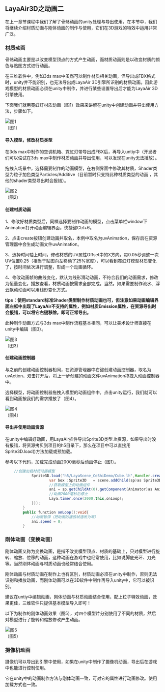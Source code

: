 ## LayaAir3D之动画二

在上一章节课程中我们了解了骨骼动画的unity处理与导出使用，在本节中，我们将继续介绍材质动画与刚体动画的制作与使用，它们在3D游戏的特效中运用非常广泛。

### 材质动画

骨骼动画主要是以改变模型顶点的方式产生动画，而材质动画则是以改变材质的颜色与贴图方式进行动画。

在三维软件中，例如3ds max中虽然可以制作材质相关动画，但导出成FBX格式时，unity并不能识别，也无法导出成LayaAir 3D引擎所识别的材质动画。因此游戏模型的材质动画必须在unity中制作，并进行某些设置导出后才能为LayaAir 3D引擎使用。

下面我们就用霓虹灯材质动画（图1）效果来讲解在unity中创建动画并导出使用方法，步骤如下。

![图1](img/1.gif)<br>（图1）

#### 导入模型，修改材质类型

在3ds max中制作的空调机箱、霓虹灯带导出成FBX后，再导入untiy中（开发者们可以偿试在3ds max中制作材质动画并导出使用，可以发现在unity无法播放）。

拖拽入场景中，选择需要制作的动画模型，在右侧界面中修改其材质，Shader类型为粒子加色类型Particles/Additive（目前暂时只支持此种材质类型的动画 ，其他的shader类型导出时会报错）。

![图2](img/2.png)<br>（图2）



#### 创建材质动画

1、修改好材质类型后，同样选择要制作动画的模型，点击菜单栏window下Animation打开动画编辑界面，快捷键Ctrl+6。

2、点击create按钮创建动画并取名，本例中取名为uvAnimation，保存后在资源管理器中会生成动画文件uvAnimation。

3、选择时间轴上时间，修改材质的UV属性Offset中的X方向，每0.05秒调整一次UV位置0.25（相当于贴图向左移动了25%宽度），可以看到霓虹灯模型材质变化了，按时间依次进行调整，形成一个动画循环。

4、修改动画帧的曲线变化，默认为线形滑动动画，不符合我们的动画需求，修改为恒量变化，播放查看，材质动画按需求全部完成。当然，如果需要制作流水、浮云飘动动画可以用线形变化方式。

**tips：使用standard标准Shader类型制作材质动画也可，但注意如果动画编辑界面左框中出现了LayaAir不支持的属性，例如材质Emission属性，在资源导出时会报错，可以将它右键移除，即可正常导出。**

此种制作动画方式与3ds max中制作流程基本相同，可以让美术设计师直接在unity中编辑（图3）。

![图3](img/3.gif)<br>（图3）



#### 创建动画控制器

与之前的创建动画控制器相同，在资源管理器中右键创建动画控制器，取名为uvAction，双击打开后，将上一步创建的动画文件uvAnimation拖拽入动画控制器中。

选择模型，将动画控制器拖拽入模型的动画组件中，点击unity运行，我们就可以看到动画按我们的需求播放了（图4）。

![图4](img/4.gif)<br>（图4）



#### 导出并使用动画资源

在unity中编辑好动画，用LayaAir插件导出Sprite3D类型.lh资源，如果导出时没有报错，将资源拷贝到项目的h5目录下，那么在项目中可以直接用Sprite3D.load()方法加载或预加载。

参考以下代码，加载完成动画2000毫秒后动画停止（图1）。

```java
	//创建加载材质动画模型
			Sprite3D.load("h5/LayaScene_CeShiDemo/Cube.lh",Handler.create(this,function(sp:Sprite3D):void{
					var box :Sprite3D   = scene.addChild(sp)as Sprite3D;
					//获取模型上的动画组件
					ani = sp.getChildAt(0).getComponent(Animator)as Animator;
					//动画2000毫秒后停止
					Laya.timer.once(2000,this,onLoop);
			}));
		}
		public function onLoop():void{
			//动画暂停（把动画的播放帧速改为零）
			ani.speed = 0;
		}		
```



### 刚体动画（变换动画） 

刚体动画又称为变换动画，是指不改变模型顶点、材质的基础上，只对模型进行旋转、缩放、位移的动画，这种动画在游戏中也经常使用，比如说脚底光环、刀光等。当然刚体动画与材质动画也经常结合使用。

刚体动画与材质动画在制作上也有区别，材质动画必须在unity中制作，否则无法识别和播放动画，而刚体动画可以在3D软件中制作再导入unity中，它可以被识别。

建议在untiy中编辑动画，刚体动画与材质动画结合使用，配上粒子特效动画，效果更佳，三维软件只提供基本模型导入即可！

以下为制作的刚体动画效果（图5），对四个模型片分别使用了不同的材质，然后对模型进行了旋转和缩放修改产生动画。

![图5](img/5.gif)<br>（图5） 



### 摄像机动画

摄像机可以导出到引擎中使用，如果在unity中制作了摄像机动画，导出后在游戏中也能进行控制使用。

它在unity中的动画制作方法与刚体动画一致，可对它的属性进行动画修改。使用加载方式也一致。

